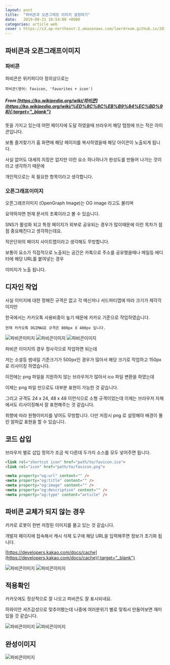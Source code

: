 ```yaml
---
layout: post
title:  "파비콘과 오픈그래프 이미지 설정하기"
date:   2019-09-21 16:54:00 +0900
categories: article web
cover : https://s3.ap-northeast-2.amazonaws.com/laerdream.github.io/2019-09-16/20190916_search_engine_07.jpg
---
```


## 파비콘과 오픈그래프이미지

### 파비콘
파비콘은 위키피디아 정의상으로는

`파비콘(영어: favicon, 'favorites + icon')`
##### From [https://ko.wikipedia.org/wiki/파비콘](https://ko.wikipedia.org/wiki/%ED%8C%8C%EB%B9%84%EC%BD%98){:target="_blank"}


뜻을 가지고 있는데 어떤 페이지에 도달 하였을때 브라우저 해당 탭창에 뜨는 작은 아이콘입니다.

보통 즐겨찾기가 홈 화면에 해당 페이지를 복사하였을때 해당 아이콘이 노출되게 됩니다.

사실 없어도 대세의 지장은 없지만 이런 요소 하나하나가 완성도를 만들어 나가는 것이라고 생각하기 때문에

개인적으로는 꼭 필요한 항목이라고 생각합니다.

### 오픈그래프이미지

오픈그래프이미지 (OpenGraph Image)는 OG image 라고도 불리며

요약하자면 현재 문서의 초록이라고 볼 수 있습니다.

SNS가 활성화 되고 특정 페이지가 외부로 공유되는 경우가 많이때문에 이런 목차가 점점 중요해진다고 생각하는데요.

작은단위의 페이지 사이트맵이라고 생각해도 무방합니다.

보통이 요소가 직접적으로 노출되는 공간은 카톡으로 주소를 공유했을때나 메일등 에디터에 해당 URL를 붙여넣는 경우

이미지가 노출 됩니다.


## 디자인 작업

사실 이미지에 대한 정해진 규격은 없고 각 메신저나 서드파티앱에 따라 크기가 제각각이지만

한국에서는 카카오톡 사용비중이 높기 때문에 카카오 기준으로 작업하였습니다.

`현재 카카오톡 OGIMAGE 규격은 800px X 400px 입니다.`


![파비콘이미지](https://s3.ap-northeast-2.amazonaws.com/laerdream.github.io/2019-09-21/2019-09-21-favicon1.png)
![파비콘이미지](https://s3.ap-northeast-2.amazonaws.com/laerdream.github.io/2019-09-21/2019-09-21-favicon2.png)
![파비콘이미지](https://s3.ap-northeast-2.amazonaws.com/laerdream.github.io/2019-09-21/2019-09-21-favicon3.png)

파비콘 이미지의 경우 정사각으로 작업하면 되는데

저는 소셜등 썸네일 기준크기가 500px인 경우가 많아서 해당 크기로 작업하고 150px로 리사이징 하였습니다.

이전에는 png 파일을 지원하지 않는 브라우저가 많아서 ico 파일 변환을 하였는데

이제는 png 파일 만으로도 대부분 표현이 가능한 것 같습니다.

그리고 규격도 24 x 24, 48 x 48 이런식으로 소형 규격이었는데 이제는 브라우저 자체에서도 리사이징해서 잘 표현해주는 것 같습니다.

취향에 따라 원형이미지를 넣어도 무방합니다. 다만 저장시 png 로 설정해야 배경이 뚤린 알파값 표현을 할 수 있습니다.

## 코드 삽입

브라우저 별로 삽입 정의가 조금 씩 다른데 두가지 소스를 모두 넣어주면 됩니다.

```html
<link rel="shortcut icon" href="path/to/favicon.ico">
<link rel="icon" href="path/to/favicon.png">
```

```html
<meta property="og:url" content="" />
<meta property="og:title" content="" />
<meta property="og:image" content="" /> 
<meta property="og:description" content="" />
<meta property="og:type" content="article" />
```

## 파비콘 교체가 되지 않는 경우

카카로 로봇이 한번 저장된 이미지를 물고 있는 것 같습니다.

개발자 페이지에 접속해서 캐시 삭제 도구에 해당 URL을 입력해주면 정보가 초기화 됩니다.

[https://developers.kakao.com/docs/cache](https://developers.kakao.com/docs/cache){:target="_blank"}

![파비콘이미지](https://s3.ap-northeast-2.amazonaws.com/laerdream.github.io/2019-09-21/2019-09-21-favicon4.png)
![파비콘이미지](https://s3.ap-northeast-2.amazonaws.com/laerdream.github.io/2019-09-21/2019-09-21-favicon5.png)

## 적용확인

카카오에도 정상적으로 잘 나오고 파비콘도 잘 표시되네요.

하와이안 셔츠감성으로 맞추어봤는데 나중에 여러분위기 별로 맞춰서 만들어보면 재미있을 것 같습니다.

![파비콘이미지](https://s3.ap-northeast-2.amazonaws.com/laerdream.github.io/2019-09-21/2019-09-21-favicon6.png)
![파비콘이미지](https://s3.ap-northeast-2.amazonaws.com/laerdream.github.io/2019-09-21/2019-09-21-favicon8.png)

## 완성이미지

![파비콘이미지](https://s3.ap-northeast-2.amazonaws.com/laerdream.github.io/2019-09-21/2019-09-21-favicon7.png)